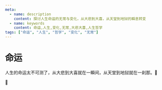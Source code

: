 ```yaml
---
meta:
  - name: description
    content: 探讨人生命运的无常与变化，从大悲到大喜，从天堂到地狱的瞬息转变
  - name: keywords
    content: 命运,人生,变化,无常,大悲大喜,人生哲学
tags: ["命运", "人生", "哲学", "变化", "无常"]
---
```


# 命运

人生的命运太不可测了，从大悲到大喜就在一瞬间，从天堂到地狱就在一刹那。




